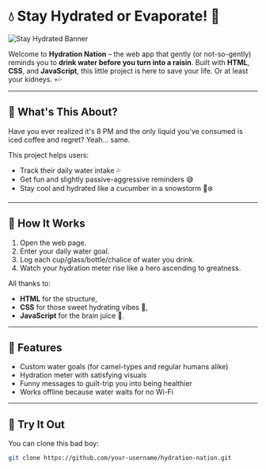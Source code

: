 # 💧 Stay Hydrated or Evaporate! 🚰

![Stay Hydrated Banner](https://i.postimg.cc/Y21P0tq8/pexels-leeloothefirst-5842231.jpg)

Welcome to **Hydration Nation** – the web app that gently (or not-so-gently) reminds you to **drink water before you turn into a raisin**. Built with **HTML**, **CSS**, and **JavaScript**, this little project is here to save your life. Or at least your kidneys. 💀💦

---

## 🧠 What's This About?

Have you ever realized it's 8 PM and the only liquid you've consumed is iced coffee and regret? Yeah… same.

This project helps users:
- Track their daily water intake 💦
- Get fun and slightly passive-aggressive reminders 😅
- Stay cool and hydrated like a cucumber in a snowstorm 🥒❄️

---

## 🚀 How It Works

1. Open the web page.
2. Enter your daily water goal.
3. Log each cup/glass/bottle/chalice of water you drink.
4. Watch your hydration meter rise like a hero ascending to greatness.

All thanks to:
- **HTML** for the structure,
- **CSS** for those sweet hydrating vibes 💙,
- **JavaScript** for the brain juice 🧠.

---

## 🎉 Features

- Custom water goals (for camel-types and regular humans alike)
- Hydration meter with satisfying visuals
- Funny messages to guilt-trip you into being healthier
- Works offline because water waits for no Wi-Fi

---

## 🧪 Try It Out

You can clone this bad boy:
```bash
git clone https://github.com/your-username/hydration-nation.git


